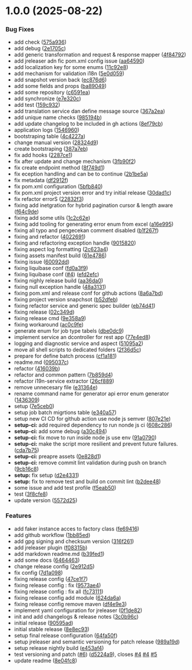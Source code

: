 # 1.0.0 (2025-08-22)


### Bug Fixes

* add check ([575a936](https://github.com/AuthID-IAM-Identity-Provider/core/commit/575a936a2872a7e3024c6bcb6adab43c804a527d))
* add debug ([2e1705c](https://github.com/AuthID-IAM-Identity-Provider/core/commit/2e1705c3bbff70c7ae1efb85b5603a0aa1136b2a))
* add generic transformation and request & response mapper ([4f84792](https://github.com/AuthID-IAM-Identity-Provider/core/commit/4f84792a5ed426e290e23b2916e9d94555cfb29a))
* add jreleaser adn fic pom.xml config issue ([aa64590](https://github.com/AuthID-IAM-Identity-Provider/core/commit/aa645900ec776036e5a7a746cc49300381cce739))
* add localization key for some enums ([11c92e8](https://github.com/AuthID-IAM-Identity-Provider/core/commit/11c92e88cdaf21aa5d9ca8551b96e7fd8e6b6226))
* add mechanism for validation i18n ([5e0d059](https://github.com/AuthID-IAM-Identity-Provider/core/commit/5e0d0593b50c9487e1608644043b4050fdd7ca13))
* add snapshot version back ([ec876d6](https://github.com/AuthID-IAM-Identity-Provider/core/commit/ec876d6e2012ae8d1e6b9831ab6c9a0cae1350d9))
* add some fields and props ([ba89049](https://github.com/AuthID-IAM-Identity-Provider/core/commit/ba89049d3e0c0a359309dbf10392366c16c20a6e))
* add some repository ([c6591ea](https://github.com/AuthID-IAM-Identity-Provider/core/commit/c6591eaeb445e425fa3a54ad0bcf45fd966ac292))
* add synchronize ([e7e320c](https://github.com/AuthID-IAM-Identity-Provider/core/commit/e7e320c928db51fbb908cc807d890bbde179d67a))
* add test ([159c932](https://github.com/AuthID-IAM-Identity-Provider/core/commit/159c9328cef601f5a580b621d4a70935a7389495))
* add translation service dan define message source ([367a2ea](https://github.com/AuthID-IAM-Identity-Provider/core/commit/367a2eaf10f5e952c800d2ee3cf691c5a8795335))
* add unique name checks ([985194b](https://github.com/AuthID-IAM-Identity-Provider/core/commit/985194b18a77f390be9c870fedcfda88db74158e))
* add update changelog to be included in gh actions ([8ef79cb](https://github.com/AuthID-IAM-Identity-Provider/core/commit/8ef79cbc63be3dc3a3290580f5da5bec97c99e09))
* application logs ([1546960](https://github.com/AuthID-IAM-Identity-Provider/core/commit/1546960b1c790bcd263b8926019fb21367a435c2))
* bootstraping table ([4c4227a](https://github.com/AuthID-IAM-Identity-Provider/core/commit/4c4227a1c4a950266c649182408246a2b981eb1e))
* change manual version ([28324d9](https://github.com/AuthID-IAM-Identity-Provider/core/commit/28324d91434303ad55e7031601aa1dd6098c2aa2))
* create bootstraping ([387a7eb](https://github.com/AuthID-IAM-Identity-Provider/core/commit/387a7ebe8d3e645ce962eb8cfe8600f7aab93266))
* fix add hooks ([2287ce1](https://github.com/AuthID-IAM-Identity-Provider/core/commit/2287ce19552a3ad0fbc2cb4a0d003862a03b1bcd))
* fix after update and change mechanism ([3fb90f2](https://github.com/AuthID-IAM-Identity-Provider/core/commit/3fb90f2417d9fd61ec0b21e10b59f792f8ad3e69))
* fix create endpoint method ([8f749d1](https://github.com/AuthID-IAM-Identity-Provider/core/commit/8f749d1e52e07ba2062765d7e944773daf081a37))
* fix eception handling and can be to continue ([2b1be5a](https://github.com/AuthID-IAM-Identity-Provider/core/commit/2b1be5af767d5377e8a99498151b326b7be86e59))
* fix metadata ([df2912f](https://github.com/AuthID-IAM-Identity-Provider/core/commit/df2912fd1aeaeea6e97f9f85eea6082d793cee3e))
* fix pom.xml configuration ([5bfb840](https://github.com/AuthID-IAM-Identity-Provider/core/commit/5bfb840cc857654f3b70fe496bb091311bf09ad3))
* fix pom.xml project version error and try initial release ([30dad1c](https://github.com/AuthID-IAM-Identity-Provider/core/commit/30dad1c077ce1537cd5595bade8a4e3b35eb3a6e))
* fix refactor errorS ([22832f3](https://github.com/AuthID-IAM-Identity-Provider/core/commit/22832f3468e34d1b91f74732f65613f2bcd02243))
* fixing add inetgration for hybrid pagination cursor & length aware ([f64c9de](https://github.com/AuthID-IAM-Identity-Provider/core/commit/f64c9de7eed39db9ce19e1288c9a708b45b1ac44))
* fixing add some utils ([1c2c62e](https://github.com/AuthID-IAM-Identity-Provider/core/commit/1c2c62e16c7161b3f25f04789b879333c8fcca04))
* fixing add tooling for generating error enum from excel ([a16e995](https://github.com/AuthID-IAM-Identity-Provider/core/commit/a16e995845baa35b4ebed3901a9eef94a1289cf5))
* fixing all typo and pengecekan comment disabled ([b1f267f](https://github.com/AuthID-IAM-Identity-Provider/core/commit/b1f267f6858f41d67b6729ca6d2c5e1454bd3ab7))
* fixing and refactor ([4022691](https://github.com/AuthID-IAM-Identity-Provider/core/commit/4022691dc90d655114e3fc60f44d247875061bce))
* fixing and refactoring exception handle ([9015820](https://github.com/AuthID-IAM-Identity-Provider/core/commit/9015820dde07fc1fbd66e2e2a73cb8776919e89a))
* fixing aspect log formatting ([2c623a4](https://github.com/AuthID-IAM-Identity-Provider/core/commit/2c623a4db3325cc47ea9fc3e99c10e83684a6897))
* fixing assets manifest build ([61e4786](https://github.com/AuthID-IAM-Identity-Provider/core/commit/61e4786c11b4dd32e935717e343fcebc3865162d))
* fixing issue ([60092dd](https://github.com/AuthID-IAM-Identity-Provider/core/commit/60092dd9158516fa1a718602745b9d79bd4cc3c3))
* fixing liquibase conf ([fd0a3f9](https://github.com/AuthID-IAM-Identity-Provider/core/commit/fd0a3f9be1375e734e98971a0c3b5afb070a7acd))
* fixing liquibase conf ([#4](https://github.com/AuthID-IAM-Identity-Provider/core/issues/4)) ([efd2efc](https://github.com/AuthID-IAM-Identity-Provider/core/commit/efd2efc8d8c1cb86546e703d64234932cd001cb8))
* fixing nighly release build ([aa36da0](https://github.com/AuthID-IAM-Identity-Provider/core/commit/aa36da0eceae6ce3883e63dc32895b8d45edda89))
* fixing null exception handle ([48a3131](https://github.com/AuthID-IAM-Identity-Provider/core/commit/48a313158ed5cc115aecd970ef3bccdc6afb4cc7))
* fixing pom.xml and release conf for github actions ([8a6a7bd](https://github.com/AuthID-IAM-Identity-Provider/core/commit/8a6a7bd3d294660b6d922e61f3075a4bb952754c))
* fixing project version snapchsot ([b52dfeb](https://github.com/AuthID-IAM-Identity-Provider/core/commit/b52dfebf472ca6d986b765cc747b2d19d8077575))
* fixing refactor service and generic spec builder ([eb74d41](https://github.com/AuthID-IAM-Identity-Provider/core/commit/eb74d414159d7e1a94fcc1fd10ea3de7ec8ddd29))
* fixing release ([02c349d](https://github.com/AuthID-IAM-Identity-Provider/core/commit/02c349d72f2127433526f1a2ae94aa6324022ebc))
* fixing release cmd ([9e358a9](https://github.com/AuthID-IAM-Identity-Provider/core/commit/9e358a9871c53a4e41e9f0da387a5dc92c736d6e))
* fixing workaround ([ac0c9fe](https://github.com/AuthID-IAM-Identity-Provider/core/commit/ac0c9fed8061d7f9975a7232d36849ef37a8a41b))
* generate enum for job type tabels ([dbe0dc9](https://github.com/AuthID-IAM-Identity-Provider/core/commit/dbe0dc94b14436fdf5027d98ec88092caabcaad2))
* implement service an dcontroller for rest app ([77e4ed8](https://github.com/AuthID-IAM-Identity-Provider/core/commit/77e4ed8d6aee9d424978ddfffd5b9a5b587d8591))
* logging and diagnostic service and aspect ([51095a2](https://github.com/AuthID-IAM-Identity-Provider/core/commit/51095a21c264536fa5734e8ad28a329fd79af778))
* move all shell scripts to dedicated folders ([2f36d5c](https://github.com/AuthID-IAM-Identity-Provider/core/commit/2f36d5c229c4c87b5074f0f52801b9d3d9ce2807))
* prepare for define batch process ([cf1a181](https://github.com/AuthID-IAM-Identity-Provider/core/commit/cf1a181456cb59f87ed1852d1e52a74c2ff6c9bb))
* readme.md ([095037c](https://github.com/AuthID-IAM-Identity-Provider/core/commit/095037ce3dc8f18f414710ec8c009d07810272ce))
* refactor ([416039b](https://github.com/AuthID-IAM-Identity-Provider/core/commit/416039b53262ea6f8b5dce58babc3faf5ef550d2))
* refactor and common pattern ([7b859d4](https://github.com/AuthID-IAM-Identity-Provider/core/commit/7b859d48c88b5be383cf720be5fae1c74c69652f))
* refactor i19n-service extractor ([26cf889](https://github.com/AuthID-IAM-Identity-Provider/core/commit/26cf8894db5c76818bb8690fba9c9a95bc03b612))
* remove unnecesary file ([e31364e](https://github.com/AuthID-IAM-Identity-Provider/core/commit/e31364eef46e7f2ef2ed3559ddfe8d894a6f959e))
* rename command name for generator api error enum generator ([1436309](https://github.com/AuthID-IAM-Identity-Provider/core/commit/1436309e5019f17fab8dce81f76ed6c1c3376aac))
* setup ([7e5ceb0](https://github.com/AuthID-IAM-Identity-Provider/core/commit/7e5ceb0f7179b26cbc9abe6537a0e96ad1b7b566))
* setup job batch migrtions table ([e340a57](https://github.com/AuthID-IAM-Identity-Provider/core/commit/e340a57f78263d5801fb14f2ca1ba8b8e43c7ad1))
* setup new CI CD for github action use node js semver ([807e21e](https://github.com/AuthID-IAM-Identity-Provider/core/commit/807e21e4fb4f4f4ff2966d667a2adf0014ec91f8))
* **setup-ci:** add required dependency to run nonde js ci ([608c286](https://github.com/AuthID-IAM-Identity-Provider/core/commit/608c28617377f9aa93d3d85aa4c8a5eca432e07c))
* **setup-ci:** add some debug ([a30c494](https://github.com/AuthID-IAM-Identity-Provider/core/commit/a30c4941a8438b3c624ad6321f76fbc0e02455e3))
* **setup-ci:** fix move to run inside node js use env ([91a0790](https://github.com/AuthID-IAM-Identity-Provider/core/commit/91a07907f2dd11d1501da3b21741d5dcc169f627))
* **setup-ci:** make the script more resilient and prevent future failures. ([cda7b75](https://github.com/AuthID-IAM-Identity-Provider/core/commit/cda7b75c47659e53a2eea873e9923d62611a5ecb))
* **setup-ci:** preapre assets ([0e828d1](https://github.com/AuthID-IAM-Identity-Provider/core/commit/0e828d1a9ca1ae23c6f16d63ae68a57ef0ee70e3))
* **setup-ci:** remove commit lint validation during push on branch ([9cb16c8](https://github.com/AuthID-IAM-Identity-Provider/core/commit/9cb16c85b911c285e64fbf6cf1887840e152725b))
* **setup:** fix setup ([d2e4331](https://github.com/AuthID-IAM-Identity-Provider/core/commit/d2e4331d9f6e344dc0e4e0fab5ebff7c29adea4f))
* **setup:** fix to remove test and build on commit lint ([b2dee48](https://github.com/AuthID-IAM-Identity-Provider/core/commit/b2dee48f20db4b8a46fd3c8423e4998a7909fe4b))
* some issue and add test profile ([f5eab50](https://github.com/AuthID-IAM-Identity-Provider/core/commit/f5eab50e744ed3833f85ebb3b3d039ea15413f7e))
* test ([3f8cfe8](https://github.com/AuthID-IAM-Identity-Provider/core/commit/3f8cfe85df762b600d9bf03e22a1fd48d8012efb))
* update version ([5572d25](https://github.com/AuthID-IAM-Identity-Provider/core/commit/5572d2572191ffb0125f77150f74d4070714387d))


### Features

* add faker instance acces to factory class ([fe69416](https://github.com/AuthID-IAM-Identity-Provider/core/commit/fe69416b962b71118c3c49b3bf5d627099996705))
* add github workflow ([1bb85ed](https://github.com/AuthID-IAM-Identity-Provider/core/commit/1bb85ed527fbf762004b59d94010feaca04e9174))
* add gpg signing and checksum version ([316f261](https://github.com/AuthID-IAM-Identity-Provider/core/commit/316f2617c89932de79db6405c2db7adcb9d460c8))
* add jreleaser plugin ([f08315b](https://github.com/AuthID-IAM-Identity-Provider/core/commit/f08315b68157c170c1dbc2f70776948fcc839fa1))
* add markdown readme.md ([b39fed1](https://github.com/AuthID-IAM-Identity-Provider/core/commit/b39fed1e5ad689c4dbd2cb1e589631a4988212fb))
* add some docs ([6464463](https://github.com/AuthID-IAM-Identity-Provider/core/commit/64644631febdf0ba4f7e6514c42c05a2124f4b16))
* change release config ([2e912d5](https://github.com/AuthID-IAM-Identity-Provider/core/commit/2e912d5049e376619468446cb2ac5e5f4e33299f))
* fix config ([7d1a098](https://github.com/AuthID-IAM-Identity-Provider/core/commit/7d1a098e55ea1b83447aa1766fb8e26fef27b326))
* fixing release config ([47ce1f7](https://github.com/AuthID-IAM-Identity-Provider/core/commit/47ce1f724d0601ec41c7933e37ca815f577f895b))
* fixing release config : fix ([9573ae4](https://github.com/AuthID-IAM-Identity-Provider/core/commit/9573ae4a77feaea31fe96688f9a6577a57a190cd))
* fixing release config : fix all ([fc73111](https://github.com/AuthID-IAM-Identity-Provider/core/commit/fc73111e93a74fd79ff64ec187a5f515cf661008))
* fixing release config add module ([624da6a](https://github.com/AuthID-IAM-Identity-Provider/core/commit/624da6a481a6ce536eb3aebc96b6e434c1f95377))
* fixing release config remove maven ([df4e9e3](https://github.com/AuthID-IAM-Identity-Provider/core/commit/df4e9e3e04d485ccca5b6ddb89b376b1dcf39117))
* implement yaml configuration for jreleaser ([0f1de82](https://github.com/AuthID-IAM-Identity-Provider/core/commit/0f1de8293eda9d700a1279ef84708f61f9ecc8ec))
* init and add changelogs & release notes ([3c0b96c](https://github.com/AuthID-IAM-Identity-Provider/core/commit/3c0b96c2332520e6ab95571d1bc63504b5336ddf))
* initial release ([90595ad](https://github.com/AuthID-IAM-Identity-Provider/core/commit/90595ade74d79caeb5e00c4d3ba9f3506b091b58))
* initial stable release ([8e8ec93](https://github.com/AuthID-IAM-Identity-Provider/core/commit/8e8ec9370ab07bdc6d6661b64e9da8f8c0152785))
* setup final release configuration ([64fa50f](https://github.com/AuthID-IAM-Identity-Provider/core/commit/64fa50f70d9758f93e31f66b8603e6b0f2e5ad8d))
* setup jreleaser and semantic versioning for patch release ([989a19d](https://github.com/AuthID-IAM-Identity-Provider/core/commit/989a19d522761f0d66c96455a34cf60b6ddf9129))
* setup release nightly build ([e453af4](https://github.com/AuthID-IAM-Identity-Provider/core/commit/e453af4dc9e18727ac3285b6c40108360b98140e))
* test versioning and patch ([#6](https://github.com/AuthID-IAM-Identity-Provider/core/issues/6)) ([d5224a9](https://github.com/AuthID-IAM-Identity-Provider/core/commit/d5224a931b687e85239896c7b05a5c589be910e3)), closes [#4](https://github.com/AuthID-IAM-Identity-Provider/core/issues/4) [#4](https://github.com/AuthID-IAM-Identity-Provider/core/issues/4) [#5](https://github.com/AuthID-IAM-Identity-Provider/core/issues/5)
* update readme ([8e04fc8](https://github.com/AuthID-IAM-Identity-Provider/core/commit/8e04fc87654c0a3c8c8e15d9f5d21f82f0e4c4ce))



